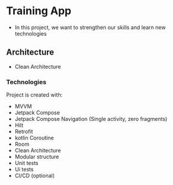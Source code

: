 
# Training App
* In this project, we want to strengthen our skills and learn new technologies

## Architecture
* Clean Architecture

### Technologies

Project is created with:
* MVVM 
* Jetpack Compose
* Jetpack Compose Navigation (Single activity, zero fragments)
* Hilt
* Retrofit
* kotlin Coroutine
* Room
* Clean Architecture
* Modular structure
* Unit tests
* Ui tests
* CI/CD (optional)


